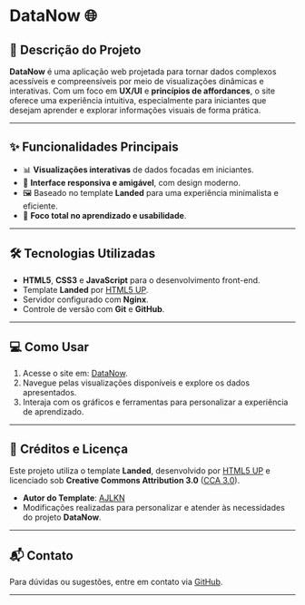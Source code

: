 # **DataNow** 🌐

## 📖 **Descrição do Projeto**
**DataNow** é uma aplicação web projetada para tornar dados complexos acessíveis e compreensíveis por meio de visualizações dinâmicas e interativas. Com um foco em **UX/UI** e **princípios de affordances**, o site oferece uma experiência intuitiva, especialmente para iniciantes que desejam aprender e explorar informações visuais de forma prática.

---

## ✨ **Funcionalidades Principais**
- 📊 **Visualizações interativas** de dados focadas em iniciantes.
- 🎨 **Interface responsiva e amigável**, com design moderno.
- 🖼️ Baseado no template **Landed** para uma experiência minimalista e eficiente.
- 🚀 **Foco total no aprendizado e usabilidade**.

---

## 🛠️ **Tecnologias Utilizadas**
- **HTML5**, **CSS3** e **JavaScript** para o desenvolvimento front-end.
- Template **Landed** por [HTML5 UP](https://html5up.net/landed).
- Servidor configurado com **Nginx**.
- Controle de versão com **Git** e **GitHub**.

---

## 💻 **Como Usar**
1. Acesse o site em: [DataNow](https://datanow.info).
2. Navegue pelas visualizações disponíveis e explore os dados apresentados.
3. Interaja com os gráficos e ferramentas para personalizar a experiência de aprendizado.

---

## 📜 **Créditos e Licença**
Este projeto utiliza o template **Landed**, desenvolvido por [HTML5 UP](https://html5up.net) e licenciado sob **Creative Commons Attribution 3.0** ([CCA 3.0](https://html5up.net/license)).

- **Autor do Template**: [AJLKN](https://html5up.net)
- Modificações realizadas para personalizar e atender às necessidades do projeto **DataNow**.

---



## 📬 **Contato**
Para dúvidas ou sugestões, entre em contato via [GitHub](https://github.com/arturpedrotti).

---
